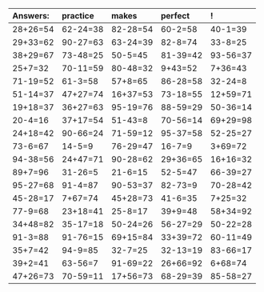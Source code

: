 | Answers: | practice | makes | perfect | ! |
| :--- | :--- | :--- | :--- | :--- |
| 28+26=54 | 62-24=38 | 82-28=54 | 60-2=58 | 40-1=39 | 
| 29+33=62 | 90-27=63 | 63-24=39 | 82-8=74 | 33-8=25 | 
| 38+29=67 | 73-48=25 | 50-5=45 | 81-39=42 | 93-56=37 | 
| 25+7=32 | 70-11=59 | 80-48=32 | 9+43=52 | 7+36=43 | 
| 71-19=52 | 61-3=58 | 57+8=65 | 86-28=58 | 32-24=8 | 
| 51-14=37 | 47+27=74 | 16+37=53 | 73-18=55 | 12+59=71 | 
| 19+18=37 | 36+27=63 | 95-19=76 | 88-59=29 | 50-36=14 | 
| 20-4=16 | 37+17=54 | 51-43=8 | 70-56=14 | 69+29=98 | 
| 24+18=42 | 90-66=24 | 71-59=12 | 95-37=58 | 52-25=27 | 
| 73-6=67 | 14-5=9 | 76-29=47 | 16-7=9 | 3+69=72 | 
| 94-38=56 | 24+47=71 | 90-28=62 | 29+36=65 | 16+16=32 | 
| 89+7=96 | 31-26=5 | 21-6=15 | 52-5=47 | 66-39=27 | 
| 95-27=68 | 91-4=87 | 90-53=37 | 82-73=9 | 70-28=42 | 
| 45-28=17 | 7+67=74 | 45+28=73 | 41-6=35 | 7+25=32 | 
| 77-9=68 | 23+18=41 | 25-8=17 | 39+9=48 | 58+34=92 | 
| 34+48=82 | 35-17=18 | 50-24=26 | 56-27=29 | 50-22=28 | 
| 91-3=88 | 91-76=15 | 69+15=84 | 33+39=72 | 60-11=49 | 
| 35+7=42 | 94-9=85 | 32-7=25 | 32-13=19 | 83-66=17 | 
| 39+2=41 | 63-56=7 | 91-69=22 | 26+66=92 | 6+68=74 | 
| 47+26=73 | 70-59=11 | 17+56=73 | 68-29=39 | 85-58=27 | 
